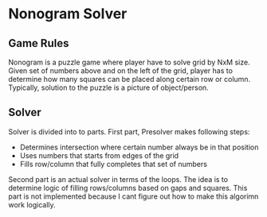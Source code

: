 # Nonogram Solver
## Game Rules
Nonogram is a puzzle game where player have to solve grid by NxM size. Given set of numbers above and on the left of the grid, player has to determine how many squares can be placed along certain row or column. Typically, solution to the puzzle is a picture of object/person.

## Solver
Solver is divided into to parts. First part, Presolver makes following steps:
* Determines intersection where certain number always be in that position
* Uses numbers that starts from edges of the grid
* Fills row/column that fully completes that set of numbers

Second part is an actual solver in terms of the loops. The idea is to determine logic of filling rows/columns based on gaps and squares.
This part is not implemented because I cant figure out how to make this algorimn work logically. 
